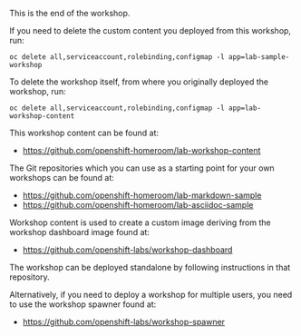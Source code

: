 This is the end of the workshop.

If you need to delete the custom content you deployed from this workshop, run:

```execute
oc delete all,serviceaccount,rolebinding,configmap -l app=lab-sample-workshop
```

To delete the workshop itself, from where you originally deployed the workshop, run:

```copy
oc delete all,serviceaccount,rolebinding,configmap -l app=lab-workshop-content
```

This workshop content can be found at:

* https://github.com/openshift-homeroom/lab-workshop-content

The Git repositories which you can use as a starting point for your own workshops can be found at:

* https://github.com/openshift-homeroom/lab-markdown-sample
* https://github.com/openshift-homeroom/lab-asciidoc-sample

Workshop content is used to create a custom image deriving from the workshop dashboard image found at:

* https://github.com/openshift-labs/workshop-dashboard

The workshop can be deployed standalone by following instructions in that repository.

Alternatively, if you need to deploy a workshop for multiple users, you need to use the workshop spawner found at:

* https://github.com/openshift-labs/workshop-spawner
